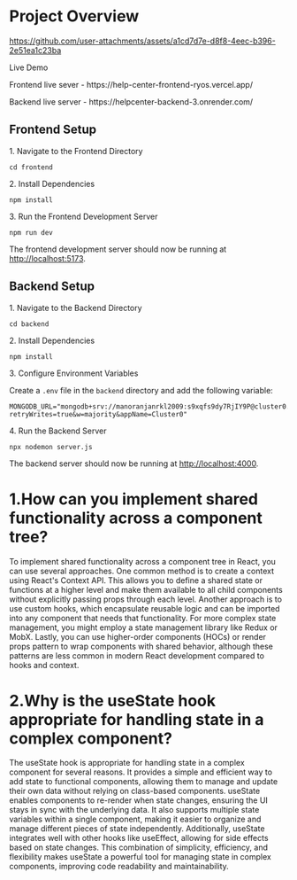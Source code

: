 # Project Overview
https://github.com/user-attachments/assets/a1cd7d7e-d8f8-4eec-b396-2e51ea1c23ba

<p>Live Demo</p>
<p>Frontend live sever - https://help-center-frontend-ryos.vercel.app/</p>
<p>Backend live server - https://helpcenter-backend-3.onrender.com/</p>



## Frontend Setup

<p>1. Navigate to the Frontend Directory</p>
<pre><code>cd frontend</code></pre>

<p>2. Install Dependencies</p>
<pre><code>npm install</code></pre>

<p>3. Run the Frontend Development Server</p>
<pre><code>npm run dev</code></pre>

<p>The frontend development server should now be running at <a href="http://localhost:5173">http://localhost:5173</a>.</p>

## Backend Setup

<p>1. Navigate to the Backend Directory</p>
<pre><code>cd backend</code></pre>

<p>2. Install Dependencies</p>
<pre><code>npm install</code></pre>

<p>3. Configure Environment Variables</p>
<p>Create a <code>.env</code> file in the <code>backend</code> directory and add the following variable:</p>
<pre><code>MONGODB_URL="mongodb+srv://manoranjanrkl2009:s9xqfs9dy7RjIY9P@cluster0.isirm.mongodb.net/?retryWrites=true&w=majority&appName=Cluster0"</code></pre>

<p>4. Run the Backend Server</p>
<pre><code>npx nodemon server.js</code></pre>

<p>The backend server should now be running at <a href="http://localhost:4000">http://localhost:4000</a>.</p>


<h1>1.How can you implement shared functionality across a component tree?</h1>
<p> To implement shared functionality across a component tree in React, you can use several approaches. One common method is to create a context using React's Context API. This allows you to define a shared state or functions at a higher level and make them available to all child components without explicitly passing props through each level. Another approach is to use custom hooks, which encapsulate reusable logic and can be imported into any component that needs that functionality. For more complex state management, you might employ a state management library like Redux or MobX. Lastly, you can use higher-order components (HOCs) or render props pattern to wrap components with shared behavior, although these patterns are less common in modern React development compared to hooks and context.</p>

<h1>2.Why is the useState hook appropriate for handling state in a complex component?</h1>
<p>The useState hook is appropriate for handling state in a complex component for several reasons. It provides a simple and efficient way to add state to functional components, allowing them to manage and update their own data without relying on class-based components. useState enables components to re-render when state changes, ensuring the UI stays in sync with the underlying data. It also supports multiple state variables within a single component, making it easier to organize and manage different pieces of state independently. Additionally, useState integrates well with other hooks like useEffect, allowing for side effects based on state changes. This combination of simplicity, efficiency, and flexibility makes useState a powerful tool for managing state in complex components, improving code readability and maintainability.</p>

